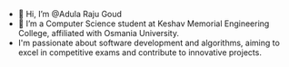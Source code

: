 - 👋 Hi, I’m @Adula Raju Goud
- 🌱 I’m a Computer Science student at Keshav Memorial Engineering College, affiliated with Osmania University.
-  I'm passionate about software development and algorithms, aiming to excel in competitive exams and contribute to innovative projects.


<!---
RajuGoudAdula/RajuGoudAdula is a ✨ special ✨ repository because its `README.md` (this file) appears on your GitHub profile.
You can click the Preview link to take a look at your changes.
--->
